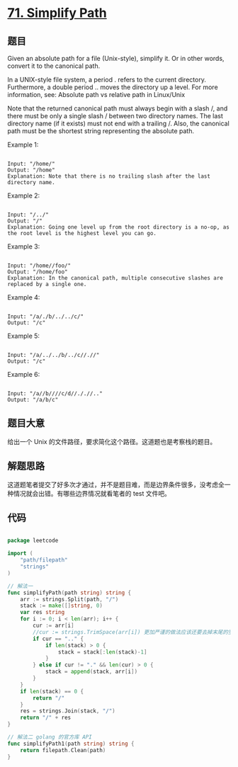 # [71. Simplify Path](https://leetcode.com/problems/simplify-path/)

## 题目

Given an absolute path for a file (Unix-style), simplify it. Or in other words, convert it to the canonical path.

In a UNIX-style file system, a period . refers to the current directory. Furthermore, a double period .. moves the directory up a level. For more information, see: Absolute path vs relative path in Linux/Unix

Note that the returned canonical path must always begin with a slash /, and there must be only a single slash / between two directory names. The last directory name (if it exists) must not end with a trailing /. Also, the canonical path must be the shortest string representing the absolute path.



Example 1:

```

Input: "/home/"
Output: "/home"
Explanation: Note that there is no trailing slash after the last directory name.

```

Example 2:

```

Input: "/../"
Output: "/"
Explanation: Going one level up from the root directory is a no-op, as the root level is the highest level you can go.

```
Example 3:

```

Input: "/home//foo/"
Output: "/home/foo"
Explanation: In the canonical path, multiple consecutive slashes are replaced by a single one.

```

Example 4:

```

Input: "/a/./b/../../c/"
Output: "/c"

```


Example 5:

```

Input: "/a/../../b/../c//.//"
Output: "/c"

```

Example 6:

```

Input: "/a//b////c/d//././/.."
Output: "/a/b/c"

```

## 题目大意

给出一个 Unix 的文件路径，要求简化这个路径。这道题也是考察栈的题目。

## 解题思路

这道题笔者提交了好多次才通过，并不是题目难，而是边界条件很多，没考虑全一种情况就会出错。有哪些边界情况就看笔者的 test 文件吧。

## 代码

```go

package leetcode

import (
	"path/filepath"
	"strings"
)

// 解法一
func simplifyPath(path string) string {
	arr := strings.Split(path, "/")
	stack := make([]string, 0)
	var res string
	for i := 0; i < len(arr); i++ {
		cur := arr[i]
		//cur := strings.TrimSpace(arr[i]) 更加严谨的做法应该还要去掉末尾的空格
		if cur == ".." {
			if len(stack) > 0 {
				stack = stack[:len(stack)-1]
			}
		} else if cur != "." && len(cur) > 0 {
			stack = append(stack, arr[i])
		}
	}
	if len(stack) == 0 {
		return "/"
	}
	res = strings.Join(stack, "/")
	return "/" + res
}

// 解法二 golang 的官方库 API
func simplifyPath1(path string) string {
	return filepath.Clean(path)
}

```